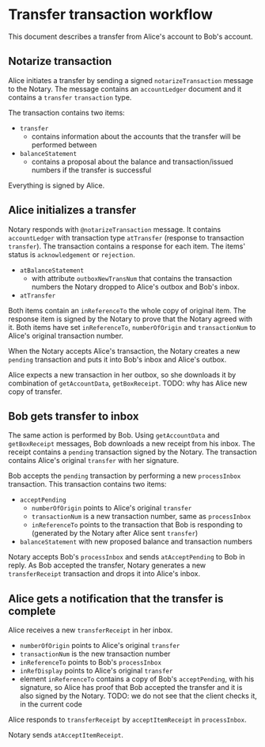 # Transfer transaction workflow

This document describes a transfer from Alice's account to Bob's account.

## Notarize transaction

Alice initiates a transfer by sending a signed `notarizeTransaction` message to
the Notary. The message contains an `accountLedger` document and it contains a
`transfer` `transaction` type.

The transaction contains two items:

* `transfer`
  * contains information about the accounts that the transfer will be
    performed between
* `balanceStatement`
  * contains a proposal about the balance and transaction/issued numbers if the
    transfer is successful

Everything is signed by Alice.

## Alice initializes a transfer

Notary responds with `@notarizeTransaction` message. It contains
`accountLedger` with transaction type `atTransfer` (response to transaction
`transfer`). The transaction contains a response for each item. The items' status
is `acknowledgement` or `rejection`. 

* `atBalanceStatement`
  * with attribute `outboxNewTransNum` that contains the transaction numbers
    the Notary dropped to Alice's outbox and Bob's inbox.
* `atTransfer`

Both items contain an `inReferenceTo` the whole copy of original item. The response
item is signed by the Notary to prove that the Notary agreed with it. Both items
have set `inReferenceTo`, `numberOfOrigin` and `transactionNum` to 
Alice's original transaction number.

When the Notary accepts Alice's transaction, the Notary creates a new `pending`
transaction and puts it into Bob's inbox and Alice's outbox.

Alice expects a new transaction in her outbox, so she downloads it by
combination of `getAccountData`, `getBoxReceipt`.
TODO: why has Alice new copy of transfer.

## Bob gets transfer to inbox

The same action is performed by Bob. Using `getAccountData` and `getBoxReceipt` messages,
Bob downloads a new receipt from his inbox. The receipt contains a `pending`
transaction signed by the Notary. The transaction contains Alice's original
`transfer` with her signature.

Bob accepts the `pending` transaction by performing a new `processInbox`
transaction. This transaction contains two items:

* `acceptPending`
  * `numberOfOrigin` points to Alice's original `transfer`
  * `transactionNum` is a new transaction number, same as `processInbox`
  * `inReferenceTo` points to the transaction that Bob is responding to
    (generated by the Notary after Alice sent `transfer`)
* `balanceStatement` with new proposed balance and transaction numbers

Notary accepts Bob's `processInbox` and sends `atAcceptPending` to Bob in reply.
As Bob accepted the transfer, Notary generates a new `transferReceipt`
transaction and drops it into Alice's inbox.

## Alice gets a notification that the transfer is complete

Alice receives a new `transferReceipt` in her inbox.

* `numberOfOrigin` points to Alice's original `transfer`
* `transactionNum` is the new transaction number
* `inReferenceTo` points to Bob's `processInbox`
* `inRefDisplay` points to Alice's original `transfer`
* element `inReferenceTo` contains a copy of Bob's `acceptPending`,
  with his signature, so Alice has proof that Bob accepted the transfer
  and it is also signed by the Notary.
  TODO: we do not see that the client checks it, in the current code

Alice responds to `transferReceipt` by `acceptItemReceipt` in `processInbox`.

Notary sends `atAcceptItemReceipt`.
